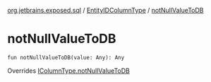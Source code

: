 [org.jetbrains.exposed.sql](../index.md) / [EntityIDColumnType](index.md) / [notNullValueToDB](.)

# notNullValueToDB

`fun notNullValueToDB(value: Any): Any`

Overrides [IColumnType.notNullValueToDB](../-i-column-type/not-null-value-to-d-b.md)

